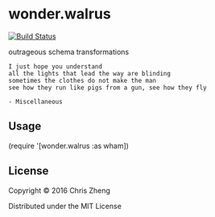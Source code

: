 # wonder.walrus
[![Build Status](https://travis-ci.org/zcaudate/wonder.walrus.png?branch=master)](https://travis-ci.org/zcaudate/wonder.walrus)

outrageous schema transformations

```
I just hope you understand
all the lights that lead the way are blinding
sometimes the clothes do not make the man
see how they run like pigs from a gun, see how they fly

- Miscellaneous
```

## Usage

(require '[wonder.walrus :as wham])

## License

Copyright © 2016 Chris Zheng

Distributed under the MIT License
